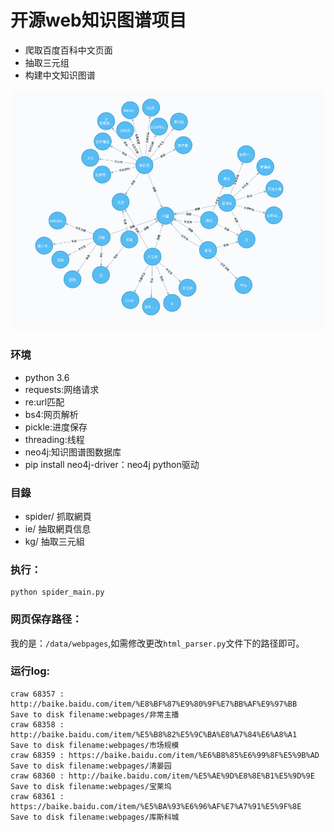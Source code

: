 # 开源web知识图谱项目

- 爬取百度百科中文页面
- 抽取三元组
- 构建中文知识图谱

![](./kg/kg.png)

### 环境

- python 3.6
- requests:网络请求
- re:url匹配
- bs4:网页解析
- pickle:进度保存
- threading:线程
- neo4j:知识图谱图数据库
- pip install neo4j-driver：neo4j python驱动

### 目錄

- spider/ 抓取網頁
- ie/ 抽取網頁信息
- kg/ 抽取三元組

### 执行：

```
python spider_main.py
```

### 网页保存路径：

我的是：```/data/webpages```,如需修改更改```html_parser.py```文件下的路径即可。
### 运行log:

```
craw 68357 : http://baike.baidu.com/item/%E8%BF%87%E9%80%9F%E7%BB%AF%E9%97%BB
Save to disk filename:webpages/非常主播
craw 68358 : http://baike.baidu.com/item/%E5%B8%82%E5%9C%BA%E8%A7%84%E6%A8%A1
Save to disk filename:webpages/市场规模
craw 68359 : https://baike.baidu.com/item/%E6%B8%85%E6%99%8F%E5%9B%AD
Save to disk filename:webpages/清晏园
craw 68360 : http://baike.baidu.com/item/%E5%AE%9D%E8%8E%B1%E5%9D%9E
Save to disk filename:webpages/宝莱坞
craw 68361 : https://baike.baidu.com/item/%E5%BA%93%E6%96%AF%E7%A7%91%E5%9F%8E
Save to disk filename:webpages/库斯科城
```

